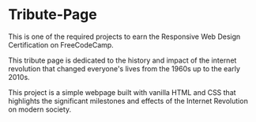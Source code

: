 # Tribute-Page

This is one of the required projects to earn the Responsive Web Design Certification on FreeCodeCamp.

This tribute page is dedicated to the history and impact of the internet revolution that changed everyone's lives from the 1960s up to the early 2010s.  

This project is a simple webpage built with vanilla HTML and CSS that highlights the significant milestones and effects of the Internet Revolution on modern society.
